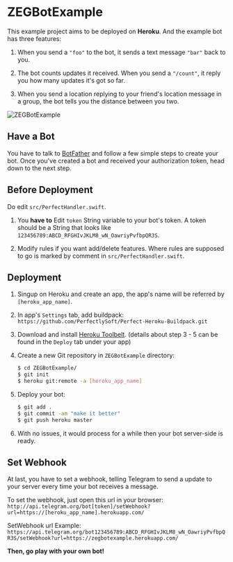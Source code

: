 # ZEGBotExample

This example project aims to be deployed on **Heroku**. And the example bot has three features:

1. When you send a `"foo"` to the bot, it sends a text message `"bar"` back to you.

2. The bot counts updates it received. When you send a `"/count"`, it reply you how many updates it's got so far.

3. When you send a location replying to your friend's location message in a group, the bot tells you the distance between you two.

![ZEGBotExample](https://raw.githubusercontent.com/ShaneQi/ZEGBot/master/Res/ZEGBotExampleRules.png)

## Have a Bot

You have to talk to [BotFather](https://telegram.me/botfather) and follow a few simple steps to create your bot. Once you've created a bot and received your authorization token, head down to the next step.

## Before Deployment

Do edit `src/PerfectHandler.swift`.

1. You **have to** Edit `token` String variable to your bot's token. A token should be a String that looks like `123456789:ABCD_RFGHIvJKLM8_wN_OawriyPvfbpQR3S`.

2. Modify rules if you want add/delete features. Where rules are supposed to go is marked by comment in `src/PerfectHandler.swift`.

## Deployment

1. Singup on Heroku and create an app, the app's name will be referred by `[heroku_app_name]`.

1. In app's `Settings` tab, add buildpack: `https://github.com/PerfectlySoft/Perfect-Heroku-Buildpack.git`

1. Download and install [Heroku Toolbelt](https://toolbelt.heroku.com). (details about step 3 - 5 can be found in the `Deploy` tab under your app)

1. Create a new Git repository in `ZEGBotExample` directory:
    ```bash
    $ cd ZEGBotExample/
    $ git init
    $ heroku git:remote -a [heroku_app_name]
    ```

1. Deploy your bot:
    ```bash
    $ git add .
    $ git commit -am "make it better"
    $ git push heroku master
    ```

1. With no issues, it would process for a while then your bot server-side is ready.

## Set Webhook

At last, you have to set a webhook, telling Telegram to send a update to your server every time your bot receives a message.

To set the webhook, just open this url in your browser: `http://api.telegram.org/bot[token]/setWebhook?url=https://[heroku_app_name].herokuapp.com/`

SetWebhook url Example: `https://api.telegram.org/bot123456789:ABCD_RFGHIvJKLM8_wN_OawriyPvfbpQR3S/setWebhook?url=https://zegbotexample.herokuapp.com/`

**Then, go play with your own bot!**
